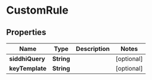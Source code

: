 
# CustomRule

## Properties
Name | Type | Description | Notes
------------ | ------------- | ------------- | -------------
**siddhiQuery** | **String** |  |  [optional]
**keyTemplate** | **String** |  |  [optional]



